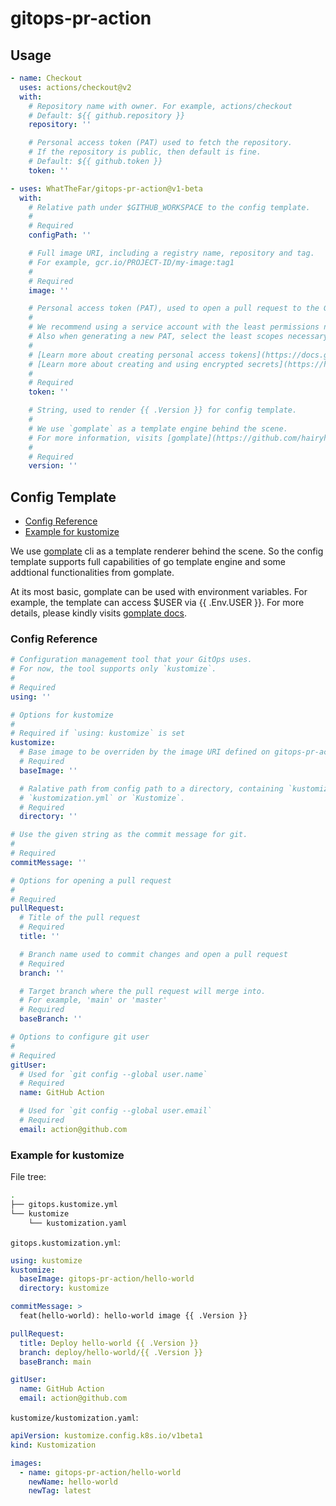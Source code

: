 # gitops-pr-action

## Usage

```yaml
- name: Checkout
  uses: actions/checkout@v2
  with:
    # Repository name with owner. For example, actions/checkout
    # Default: ${{ github.repository }}
    repository: ''

    # Personal access token (PAT) used to fetch the repository.
    # If the repository is public, then default is fine.
    # Default: ${{ github.token }}
    token: ''

- uses: WhatTheFar/gitops-pr-action@v1-beta
  with:
    # Relative path under $GITHUB_WORKSPACE to the config template.
    #
    # Required
    configPath: ''

    # Full image URI, including a registry name, repository and tag.
    # For example, gcr.io/PROJECT-ID/my-image:tag1
    #
    # Required
    image: ''

    # Personal access token (PAT), used to open a pull request to the GitOps repository.
    #
    # We recommend using a service account with the least permissions necessary.
    # Also when generating a new PAT, select the least scopes necessary.
    #
    # [Learn more about creating personal access tokens](https://docs.github.com/en/free-pro-team@latest/github/authenticating-to-github/creating-a-personal-access-token)
    # [Learn more about creating and using encrypted secrets](https://help.github.com/en/actions/automating-your-workflow-with-github-actions/creating-and-using-encrypted-secrets)
    #
    # Required
    token: ''

    # String, used to render {{ .Version }} for config template.
    #
    # We use `gomplate` as a template engine behind the scene.
    # For more information, visits [gomplate](https://github.com/hairyhenderson/gomplate).
    #
    # Required
    version: ''
```

## Config Template

- [Config Reference](#config-reference)
- [Example for kustomize](#example-for-kustomize)

We use [gomplate](https://github.com/hairyhenderson/gomplate) cli as a template renderer
behind the scene. So the config template supports full capabilities of go template
engine and some addtional functionalities from gomplate.

At its most basic, gomplate can be used with environment variables.
For example, the template can access $USER via {{ .Env.USER }}.
For more details, please kindly visits [gomplate docs](https://docs.gomplate.ca/).

### Config Reference

```yaml
# Configuration management tool that your GitOps uses.
# For now, the tool supports only `kustomize`.
#
# Required
using: ''

# Options for kustomize
#
# Required if `using: kustomize` is set
kustomize:
  # Base image to be overriden by the image URI defined on gitops-pr-action.
  # Required
  baseImage: ''

  # Ralative path from config path to a directory, containing `kustomization.yaml`,
  # `kustomization.yml` or `Kustomize`.
  # Required
  directory: ''

# Use the given string as the commit message for git.
#
# Required
commitMessage: ''

# Options for opening a pull request
#
# Required
pullRequest:
  # Title of the pull request
  # Required
  title: ''

  # Branch name used to commit changes and open a pull request
  # Required
  branch: ''

  # Target branch where the pull request will merge into.
  # For example, 'main' or 'master'
  # Required
  baseBranch: ''

# Options to configure git user
#
# Required
gitUser:
  # Used for `git config --global user.name`
  # Required
  name: GitHub Action

  # Used for `git config --global user.email`
  # Required
  email: action@github.com
```

### Example for kustomize

File tree:

```bash
.
├── gitops.kustomize.yml
└── kustomize
    └── kustomization.yaml
```

`gitops.kustomization.yml`:

```yaml
using: kustomize
kustomize:
  baseImage: gitops-pr-action/hello-world
  directory: kustomize

commitMessage: >
  feat(hello-world): hello-world image {{ .Version }}

pullRequest:
  title: Deploy hello-world {{ .Version }}
  branch: deploy/hello-world/{{ .Version }}
  baseBranch: main

gitUser:
  name: GitHub Action
  email: action@github.com
```

`kustomize/kustomization.yaml`:

```yaml
apiVersion: kustomize.config.k8s.io/v1beta1
kind: Kustomization

images:
  - name: gitops-pr-action/hello-world
    newName: hello-world
    newTag: latest
```
